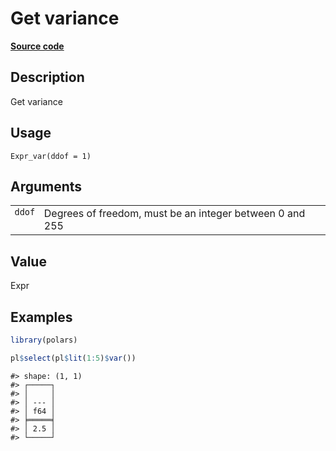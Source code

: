 
# Get variance

[**Source code**](https://github.com/pola-rs/r-polars/tree/main/R/expr__expr.R#L1697)

## Description

Get variance

## Usage

<pre><code class='language-R'>Expr_var(ddof = 1)
</code></pre>

## Arguments

<table>
<tr>
<td style="white-space: nowrap; font-family: monospace; vertical-align: top">
<code id="Expr_var_:_ddof">ddof</code>
</td>
<td>
Degrees of freedom, must be an integer between 0 and 255
</td>
</tr>
</table>

## Value

Expr

## Examples

``` r
library(polars)

pl$select(pl$lit(1:5)$var())
```

    #> shape: (1, 1)
    #> ┌─────┐
    #> │     │
    #> │ --- │
    #> │ f64 │
    #> ╞═════╡
    #> │ 2.5 │
    #> └─────┘
